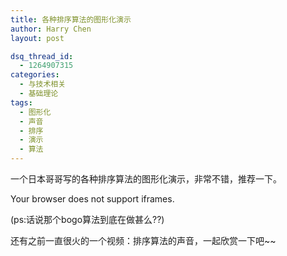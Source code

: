 ```yaml
---
title: 各种排序算法的图形化演示
author: Harry Chen
layout: post

dsq_thread_id:
  - 1264907315
categories:
  - 与技术相关
  - 基础理论
tags:
  - 图形化
  - 声音
  - 排序
  - 演示
  - 算法
---
```


  一个日本哥哥写的各种排序算法的图形化演示，非常不错，推荐一下。

  Your browser does not support iframes.

  (ps:话说那个bogo算法到底在做甚么??)

  还有之前一直很火的一个视频：排序算法的声音，一起欣赏一下吧~~
